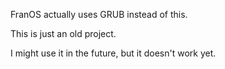 FranOS actually uses GRUB instead of this.

This is just an old project.

I might use it in the future, but it doesn't work yet.
